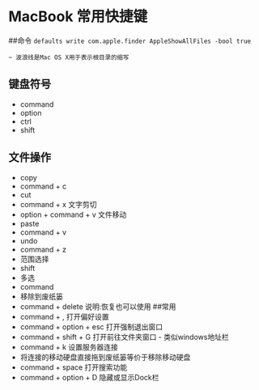 # MacBook 常用快捷键
##命令
`defaults write com.apple.finder AppleShowAllFiles -bool true`

`~ 波浪线是Mac OS X用于表示根目录的缩写`

## 键盘符号
- command
- option
- ctrl
- shift
## 文件操作
- copy
 - command + c
- cut
 - command + x 文字剪切
 - option + command + v 文件移动
- paste
 - command + v
- undo
 - command + z
- 范围选择
 - shift
- 多选
 - command
- 移除到废纸篓
 - command + delete 说明:恢复也可以使用
##常用
- command + , 打开偏好设置
- command + option + esc 打开强制退出窗口
- command + shift + G 打开前往文件夹窗口 - 类似windows地址栏
- command + k 设置服务器连接
- 将连接的移动硬盘直接拖到废纸篓等价于移除移动硬盘
- command + space 打开搜索功能
- command + option + D 隐藏或显示Dock栏



